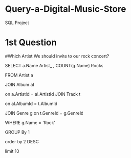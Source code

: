 # Query-a-Digital-Music-Store
SQL Project

# 1st Question

#Which Artist We should invite to our rock concert? 

SELECT a.Name Artist_ ,
       COUNT(g.Name) Rocks

FROM Artist a

JOIN Album al

on a.ArtistId = al.ArtistId
JOIN Track t


on al.AlbumId = t.AlbumId

JOIN Genre g
on t.GenreId = g.GenreId 

WHERE g.Name = 'Rock' 

GROUP By 1

order by 2 DESC

limit 10
